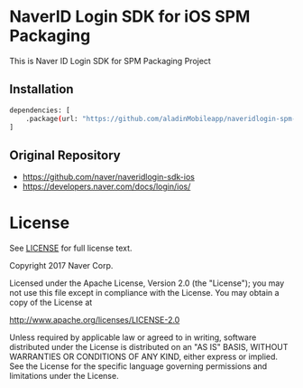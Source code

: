 # NaverID Login SDK for iOS SPM Packaging
This is Naver ID Login SDK for SPM Packaging Project

## Installation
```sh
dependencies: [
    .package(url: "https://github.com/aladinMobileapp/naveridlogin-spm-ios.git", branch: "4.1.5")
]
```

## Original Repository
- https://github.com/naver/naveridlogin-sdk-ios
- https://developers.naver.com/docs/login/ios/


# License
See [LICENSE](LICENSE) for full license text.

Copyright 2017 Naver Corp.

Licensed under the Apache License, Version 2.0 (the "License"); you may not use this file except in compliance with the License. You may obtain a copy of the License at

http://www.apache.org/licenses/LICENSE-2.0

Unless required by applicable law or agreed to in writing, software distributed under the License is distributed on an "AS IS" BASIS, WITHOUT WARRANTIES OR CONDITIONS OF ANY KIND, either express or implied. See the License for the specific language governing permissions and limitations under the License.
